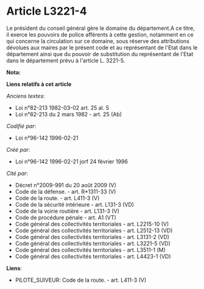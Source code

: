 # Article L3221-4

Le président du conseil général gère le domaine du département.A ce titre, il exerce les pouvoirs de police afférents à cette
gestion, notamment en ce qui concerne la circulation sur ce domaine, sous réserve des attributions dévolues aux maires par le
présent code et au représentant de l'Etat dans le département ainsi que du pouvoir de substitution du représentant de l'Etat
dans le département prévu à l'article L. 3221-5.

**Nota:**



**Liens relatifs à cet article**

_Anciens textes_:

  - Loi n°82-213 1982-03-02 art. 25 al. 5
  - Loi n°82-213 du 2 mars 1982 - art. 25 (Ab)

_Codifié par_:

  - Loi n°96-142 1996-02-21

_Créé par_:

  - Loi n°96-142 1996-02-21 jorf 24 février 1996

_Cité par_:

  - Décret n°2009-991 du 20 août 2009 (V)
  - Code de la défense. - art. R*1311-33 (V)
  - Code de la route. - art. L411-3 (V)
  - Code de la sécurité intérieure - art. L131-3 (VD)
  - Code de la voirie routière - art. L131-3 (V)
  - Code de procédure pénale - art. A1 (VT)
  - Code général des collectivités territoriales - art. L2215-10 (V)
  - Code général des collectivités territoriales - art. L2512-13 (VD)
  - Code général des collectivités territoriales - art. L3131-2 (VD)
  - Code général des collectivités territoriales - art. L3221-5 (VD)
  - Code général des collectivités territoriales - art. L3511-1 (M)
  - Code général des collectivités territoriales - art. L4423-1 (VD)

**Liens**:

  - PILOTE_SUIVEUR: Code de la route. - art. L411-3 (V)
